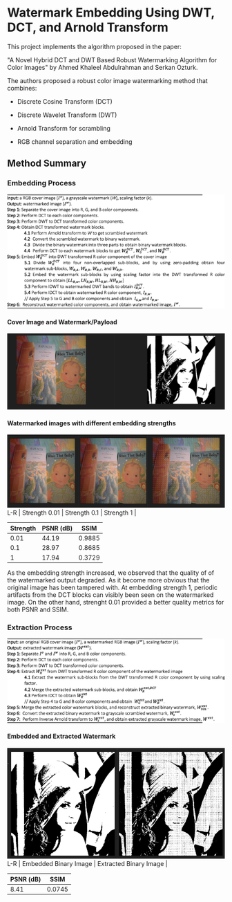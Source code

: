 # Watermark Embedding Using DWT, DCT, and Arnold Transform
This project implements the algorithm proposed in the paper:

"A Novel Hybrid DCT and DWT Based Robust Watermarking Algorithm for Color Images"
by Ahmed Khaleel Abdulrahman and Serkan Ozturk.

The authors proposed a robust color image watermarking method that combines:

* Discrete Cosine Transform (DCT)

* Discrete Wavelet Transform (DWT)

* Arnold Transform for scrambling

* RGB channel separation and embedding

## Method Summary
### Embedding Process
![embedding process](image-7.png)

#### Cover Image and Watermark/Payload
![coverandpayload](image-6.png)

#### Watermarked images with different embedding strengths 
![watermarkedimaes](image-5.png)
L-R | Strength 0.01       | Strength 0.1     | Strength 1      |

| Strength | PSNR (dB) | SSIM    |
|----------|-----------|---------|
| 0.01     | 44.19     | 0.9885  |
| 0.1      | 28.97     | 0.8685  |
| 1        | 17.94     | 0.3729  |

As the embedding strength increased, we observed that the quality of of the watermarked output degraded. As it become more obvious that the original image has been tampered with. At embedding strength 1, periodic artifacts from the DCT blocks can visibly been seen on the watermarked image. On the other hand, strenght 0.01 provided a better quality metrics for both PSNR and SSIM.  

### Extraction Process
![extraction process](image-8.png)

#### Embedded and Extracted Watermark
![Embedded and Extracted Watermark](image-9.png)
L-R | Embedded Binary Image       | Extracted Binary Image    | 

| PSNR (dB) | SSIM    |
|-----------|---------|
| 8.41      | 0.0745  |






